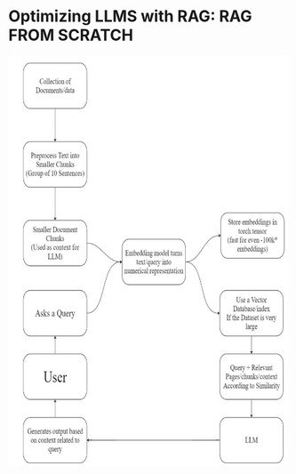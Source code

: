 # Optimizing LLMS with RAG: RAG FROM SCRATCH

<p align="center">
  <img src="RAG.jpg" alt="Basic working" width="800" height="740">
</p>

